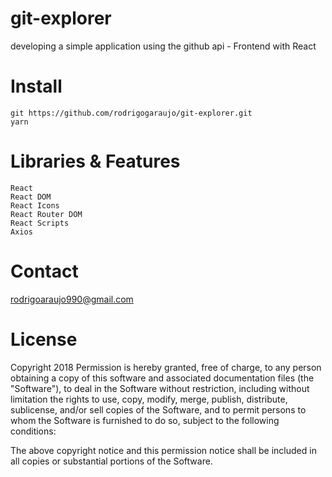 # git-explorer

developing a simple application using the github api - Frontend with React

# Install
    git https://github.com/rodrigogaraujo/git-explorer.git
    yarn

# Libraries & Features
    React
    React DOM
    React Icons
    React Router DOM
    React Scripts
    Axios
    

# Contact
rodrigoaraujo990@gmail.com

# License
Copyright 2018 Permission is hereby granted, free of charge, to any person obtaining a copy of this software and associated documentation files (the "Software"), to deal in the Software without restriction, including without limitation the rights to use, copy, modify, merge, publish, distribute, sublicense, and/or sell copies of the Software, and to permit persons to whom the Software is furnished to do so, subject to the following conditions:

The above copyright notice and this permission notice shall be included in all copies or substantial portions of the Software.
